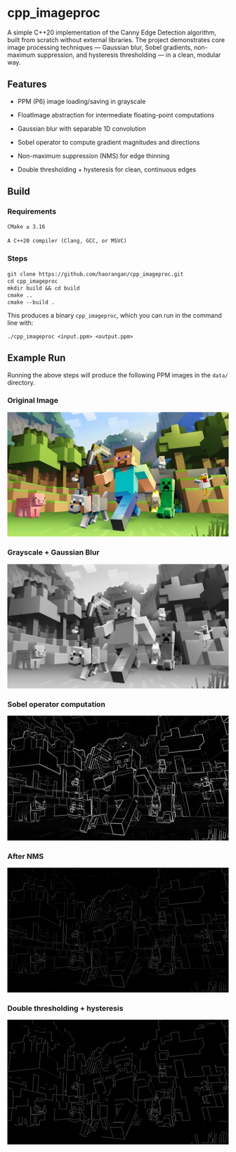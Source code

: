 # cpp_imageproc

A simple C++20 implementation of the Canny Edge Detection algorithm, built from scratch without external libraries.
The project demonstrates core image processing techniques — Gaussian blur, Sobel gradients, non-maximum suppression, and hysteresis thresholding — in a clean, modular way.

## Features

- PPM (P6) image loading/saving in grayscale

- FloatImage abstraction for intermediate floating-point computations

- Gaussian blur with separable 1D convolution

- Sobel operator to compute gradient magnitudes and directions

- Non-maximum suppression (NMS) for edge thinning

- Double thresholding + hysteresis for clean, continuous edges

## Build

### Requirements
```
CMake ≥ 3.16

A C++20 compiler (Clang, GCC, or MSVC)
```

### Steps
```
git clone https://github.com/haorangan/cpp_imageproc.git
cd cpp_imageproc
mkdir build && cd build
cmake ..
cmake --build .
```

This produces a binary `cpp_imageproc`, which you can run in the command line with:
```
./cpp_imageproc <input.ppm> <output.ppm>
```

## Example Run
Running the above steps will produce the following PPM images in the `data/` directory.

### Original Image
![](data/test.png)

### Grayscale + Gaussian Blur
![](data/out_blur.png)

### Sobel operator computation
![](data/out_grad.png)

### After NMS
![](data/out_gradNMS.png)

### Double thresholding + hysteresis
![](data/out__hysteresis.png)



